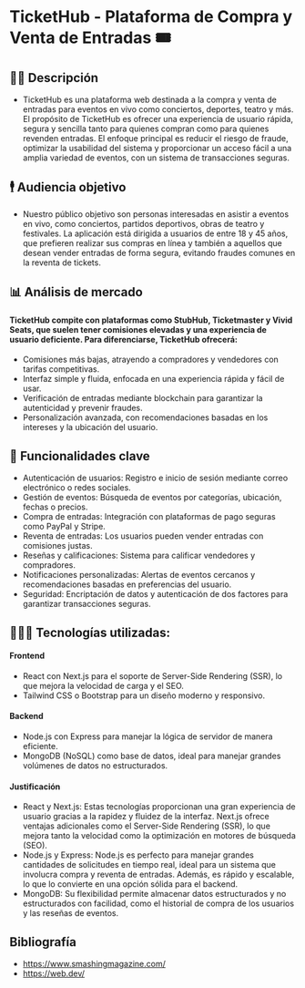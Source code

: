 # TicketHub - Plataforma de Compra y Venta de Entradas 🎟️

## ✍🏻 Descripción
* TicketHub es una plataforma web destinada a la compra y venta de entradas para eventos en vivo como conciertos, deportes, teatro y más. El propósito de TicketHub es ofrecer una experiencia de usuario rápida, segura y sencilla tanto para quienes compran como para quienes revenden entradas. El enfoque principal es reducir el riesgo de fraude, optimizar la usabilidad del sistema y proporcionar un acceso fácil a una amplia variedad de eventos, con un sistema de transacciones seguras.

## 🕴️ Audiencia objetivo
* Nuestro público objetivo son personas interesadas en asistir a eventos en vivo, como conciertos, partidos deportivos, obras de teatro y festivales. La aplicación está dirigida a usuarios de entre 18 y 45 años, que prefieren realizar sus compras en línea y también a aquellos que desean vender entradas de forma segura, evitando fraudes comunes en la reventa de tickets.

## 📊 Análisis de mercado
#### TicketHub compite con plataformas como StubHub, Ticketmaster y Vivid Seats, que suelen tener comisiones elevadas y una experiencia de usuario deficiente. Para diferenciarse, TicketHub ofrecerá:
* Comisiones más bajas, atrayendo a compradores y vendedores con tarifas competitivas.
* Interfaz simple y fluida, enfocada en una experiencia rápida y fácil de usar.
* Verificación de entradas mediante blockchain para garantizar la autenticidad y prevenir fraudes.
* Personalización avanzada, con recomendaciones basadas en los intereses y la ubicación del usuario.

## 📄 Funcionalidades clave
* Autenticación de usuarios: Registro e inicio de sesión mediante correo electrónico o redes sociales.
* Gestión de eventos: Búsqueda de eventos por categorías, ubicación, fechas o precios.
* Compra de entradas: Integración con plataformas de pago seguras como PayPal y Stripe.
* Reventa de entradas: Los usuarios pueden vender entradas con comisiones justas.
* Reseñas y calificaciones: Sistema para calificar vendedores y compradores.
* Notificaciones personalizadas: Alertas de eventos cercanos y recomendaciones basadas en preferencias del usuario.
* Seguridad: Encriptación de datos y autenticación de dos factores para garantizar transacciones seguras.

## 🧑🏻‍💻 Tecnologías utilizadas:
#### Frontend
* React con Next.js para el soporte de Server-Side Rendering (SSR), lo que mejora la velocidad de carga y el SEO.
* Tailwind CSS o Bootstrap para un diseño moderno y responsivo.

#### Backend
* Node.js con Express para manejar la lógica de servidor de manera eficiente.
* MongoDB (NoSQL) como base de datos, ideal para manejar grandes volúmenes de datos no estructurados.

#### Justificación
* React y Next.js: Estas tecnologías proporcionan una gran experiencia de usuario gracias a la rapidez y fluidez de la interfaz. Next.js ofrece ventajas adicionales como el Server-Side Rendering (SSR), lo que mejora tanto la velocidad como la optimización en motores de búsqueda (SEO).
* Node.js y Express: Node.js es perfecto para manejar grandes cantidades de solicitudes en tiempo real, ideal para un sistema que involucra compra y reventa de entradas. Además, es rápido y escalable, lo que lo convierte en una opción sólida para el backend.
* MongoDB: Su flexibilidad permite almacenar datos estructurados y no estructurados con facilidad, como el historial de compra de los usuarios y las reseñas de eventos.

## Bibliografía
* https://www.smashingmagazine.com/
* https://web.dev/
